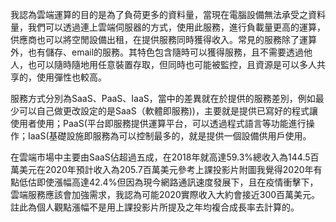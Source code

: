 我認為雲端運算的目的是為了負荷更多的資料量，當現在電腦設備無法承受之資料量，我們可以透過連上雲端伺服器的方式，使用此服務，進行負載量更高的運算，供應商也可以將空閒設備出租，在提供服務同時獲得收入。常見的服務除了運算外，也有儲存、email的服務。其特色包含隨時可以獲得服務，且不需要透過他人，也可以隨時隨地用任意裝置存取，但同時也可能被監控，且資源是可以多人共享的，使用彈性也較高。

服務方式分別為SaaS、PaaS、IaaS，當中的差異就在於提供的服務差別，例如最少可以自己做更改設定的是SaaS（軟體即服務))，主要就是提供已寫好的程式讓使用者使用；PaaS(平台即服務提供運算平台，可以透過程式語言等功能進行操作；IaaS(基礎設施即服務為可以控制最多的，就是提供一個設備供用戶使用。

在雲端市場中主要由SaaS佔超過五成，在2018年就高達59.3%總收入為144.5百萬美元在2020年預計收入為205.7百萬美元參考上課投影片附圖我覺得2020年有點低估即使漲幅高達42.4%但因為現今網路通訊速度發展下，且在疫情衝擊下，雲端服務應該會加強需求，我認為可能2020實際收入大約會接近300百萬美元。註此為個人觀點漲幅不是用上課投影片所提及之年均複合成長率去計算的。
